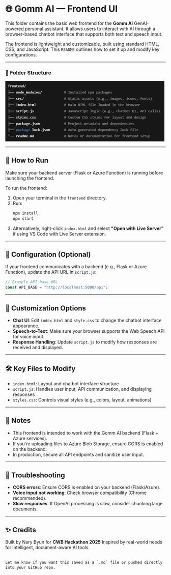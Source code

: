 
# 🌐 Gomm AI — Frontend UI

This folder contains the basic web frontend for the **Gomm AI** GenAI-powered personal assistant. It allows users to interact with AI through a browser-based chatbot interface that supports both text and speech input.

The frontend is lightweight and customizable, built using standard HTML, CSS, and JavaScript. This `README` outlines how to set it up and modify key configurations.

---

### 📁 Folder Structure

<img src="https://github.com/NAry-Byun/CWB_Hackathon-2025/blob/main/frontend/src/imag/frontend%20structure.png?raw=true" alt="Folder Structure" width="500"/>


---
## 🚀 How to Run

Make sure your backend server (Flask or Azure Function) is running before launching the frontend.

To run the frontend:

1. Open your terminal in the `frontend` directory.
2. Run:
   ```bash
   npm install
   npm start


3. Alternatively, right-click `index.html` and select **"Open with Live Server"** if using VS Code with Live Server extension.

---

## 🔧 Configuration (Optional)

If your frontend communicates with a backend (e.g., Flask or Azure Function), update the API URL in `script.js`:

```js
// Example API base URL
const API_BASE = "http://localhost:5000/api";
```

---

## 🎨 Customization Options

* **Chat UI**: Edit `index.html` and `style.css` to change the chatbot interface appearance.
* **Speech-to-Text**: Make sure your browser supports the Web Speech API for voice input.
* **Response Handling**: Update `script.js` to modify how responses are received and displayed.

---

## 🛠 Key Files to Modify

* `index.html`: Layout and chatbot interface structure
* `script.js`: Handles user input, API communication, and displaying responses
* `styles.css`: Controls visual styles (e.g., colors, layout, animations)

---

## 📌 Notes

* This frontend is intended to work with the Gomm AI backend (Flask + Azure services).
* If you're uploading files to Azure Blob Storage, ensure CORS is enabled on the backend.
* In production, secure all API endpoints and sanitize user input.

---

## 🧪 Troubleshooting

* **CORS errors**: Ensure CORS is enabled on your backend (Flask/Azure).
* **Voice input not working**: Check browser compatibility (Chrome recommended).
* **Slow responses**: If OpenAI processing is slow, consider chunking large documents.

---

## ✨ Credits

Built by Nary Byun for **CWB Hackathon 2025**
Inspired by real-world needs for intelligent, document-aware AI tools.

```

Let me know if you want this saved as a `.md` file or pushed directly into your GitHub repo.
```
